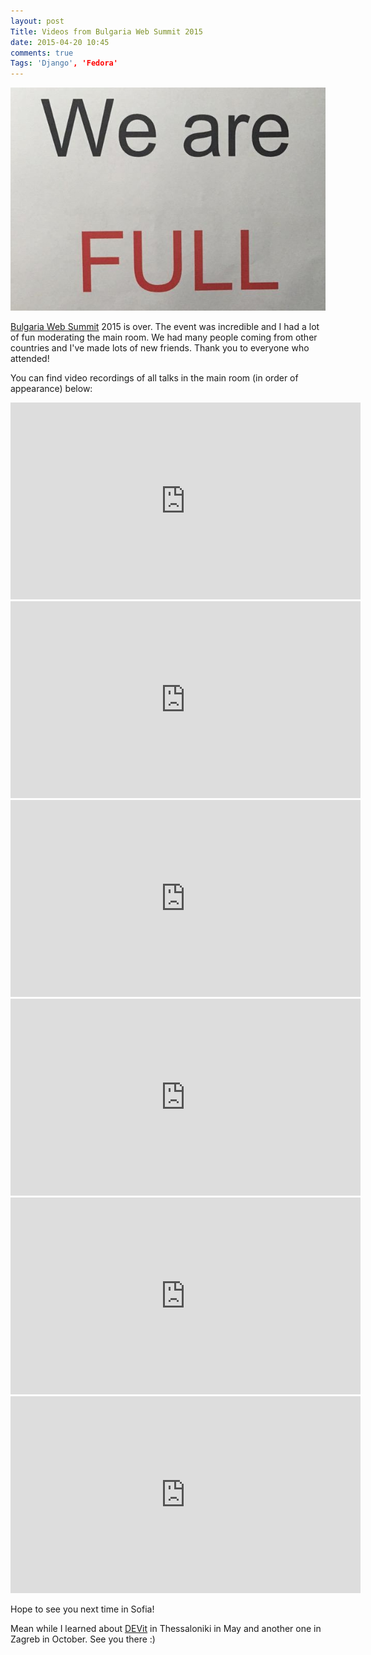 ```yaml
---
layout: post
Title: Videos from Bulgaria Web Summit 2015
date: 2015-04-20 10:45
comments: true
Tags: 'Django', 'Fedora'
---
```


![We're full](/images/bgws2015.jpg "We're full")

[Bulgaria Web Summit](http://bulgariawebsummit.com) 2015 is over. The event was
incredible and I had a lot of fun moderating the main room. We had many people
coming from other countries and I've made lots of new friends.
Thank you to everyone who attended!

You can find video recordings of all talks in the main room (in order of appearance) below:

<iframe width="560" height="315" src="https://www.youtube.com/embed/3THnzZCI4sw?rel=0" frameborder="0" allowfullscreen></iframe>

<iframe width="560" height="315" src="https://www.youtube.com/embed/LtgPnYkEj3E?rel=0" frameborder="0" allowfullscreen></iframe>

<iframe width="560" height="315" src="https://www.youtube.com/embed/4IFyMSvoy-c?rel=0" frameborder="0" allowfullscreen></iframe>

<iframe width="560" height="315" src="https://www.youtube.com/embed/ZGLKZSnCIUU?rel=0" frameborder="0" allowfullscreen></iframe>

<iframe width="560" height="315" src="https://www.youtube.com/embed/GBv4QWFDETY?rel=0" frameborder="0" allowfullscreen></iframe>

<iframe width="560" height="315" src="https://www.youtube.com/embed/DhnsmsvSG7w?rel=0" frameborder="0" allowfullscreen></iframe>

Hope to see you next time in Sofia! 

Mean while I learned about [DEVit](http://devitconf.org/) in Thessaloniki in May and another one in Zagreb in October.
See you there :)
